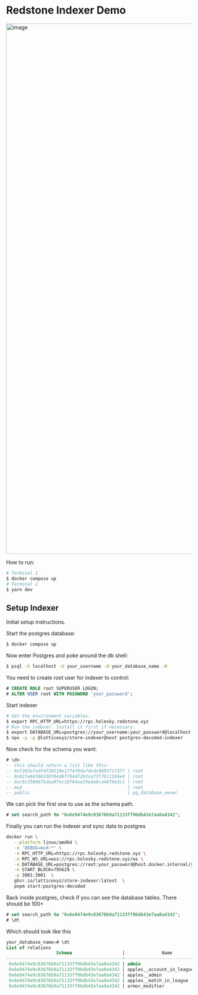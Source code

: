 # Redstone Indexer Demo

<img width="1440" alt="image" src="https://github.com/0xterran/redstone-indexer/assets/96885027/50d78f76-c6a8-4d5b-b296-adf40fb0806e">


How to run:
```sh
# Terminal 1
$ docker compose up
# Terminal 2
$ yarn dev
```

## Setup Indexer

Initial setup instructions.

Start the postgres database:
```sh
$ docker compose up
```


Now enter Postgres and poke around the db shell:
```sh
$ psql -h localhost -U your_username -d your_database_name -W
```

You need to create root user for indexer to control:
```sql
# CREATE ROLE root SUPERUSER LOGIN;
# ALTER USER root WITH PASSWORD 'your_password';
```

Start indexer
```sh
# Set the environment variables.
$ export RPC_HTTP_URL=https://rpc.holesky.redstone.xyz
# Run the indexer. Install it first if necessary.
$ export DATABASE_URL=postgres://your_username:your_password@localhost:5432/your_database_name
$ npx -y -p @latticexyz/store-indexer@next postgres-decoded-indexer
```

Now check for the schema you want:

```sql
# \dn
-- this should return a list like this:
-- 0x7203e7adfdf38519e1ff4f8da7dcdc969371f377 | root
-- 0x827e84366330764d6f784472b2caf3f7611184e9 | root
-- 0xc9c356067bdaa07ec18f64ae29eda8ca48f9e3c1 | root
-- mud                                        | root
-- public                                     | pg_database_owner
```
We can pick the first one to use as the schema path.
```sql
# set search_path to "0x6e9474e9c83676b9a71133ff96db43e7aa0a4342";
```


Finally you can run the indexer and sync data to postgres
```sh
docker run \
   --platform linux/amd64 \
   -e 'DEBUG=mud:*' \
   -e RPC_HTTP_URL=https://rpc.holesky.redstone.xyz \
   -e RPC_WS_URL=wss://rpc.holesky.redstone.xyz/ws \
   -e DATABASE_URL=postgres://root:your_password@host.docker.internal/your_database_name \
   -e START_BLOCK=795629 \
   -p 3001:3001  \
   ghcr.io/latticexyz/store-indexer:latest  \
   pnpm start:postgres-decoded
```

Back inside postgres, check if you can see the database tables. There should be 100+

```sql
# set search_path to "0x6e9474e9c83676b9a71133ff96db43e7aa0a4342";
# \dt
```

Which should look like this
```sql
your_database_name=# \dt
List of relations
                   Schema                   |              Name              | Type  |     Owner
--------------------------------------------+--------------------------------+-------+---------------
 0x6e9474e9c83676b9a71133ff96db43e7aa0a4342 | admin                          | table | your_username
 0x6e9474e9c83676b9a71133ff96db43e7aa0a4342 | apples__account_in_league      | table | your_username
 0x6e9474e9c83676b9a71133ff96db43e7aa0a4342 | apples__admin                  | table | your_username
 0x6e9474e9c83676b9a71133ff96db43e7aa0a4342 | apples__match_in_league        | table | your_username
 0x6e9474e9c83676b9a71133ff96db43e7aa0a4342 | armor_modifier                 | table | your_username
```
